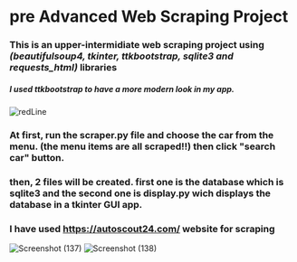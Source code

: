 # pre Advanced Web Scraping Project

### This is an upper-intermidiate web scraping project using *(beautifulsoup4, tkinter, ttkbootstrap, sqlite3 and requests_html)* libraries
##### I used ttkbootstrap to have a more modern look in my app.
![redLine](https://github.com/artinmohajeri/Cars-For-Sale-WebScraping-BeautifulSoup-tkinter-sqlite3/assets/95845593/55020743-6a45-4eb6-840a-bf132900b429)

### At first, run the scraper.py file and choose the car from the menu. (the menu items are all scraped!!) then click "search car" button.  
### then, 2 files will be created. first one is the database which is sqlite3 and the second one is display.py wich displays the database in a tkinter GUI app.
### I have used https://autoscout24.com/ website for scraping

![Screenshot (137)](https://github.com/artinmohajeri/Cars-For-Sale-WebScraping-BeautifulSoup-tkinter-sqlite3/assets/95845593/6b5471da-fc8f-473b-97b6-a9a99ae30656)
![Screenshot (138)](https://github.com/artinmohajeri/Cars-For-Sale-WebScraping-BeautifulSoup-tkinter-sqlite3/assets/95845593/37fed600-ec35-4f0f-9252-ee4249196209)
